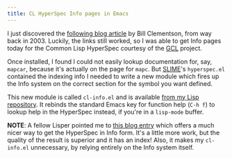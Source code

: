 ```yaml
---
title: CL HyperSpec Info pages in Emacs
---
```


I just discovered the [following blog article][] by Bill Clementson, from way back in 2003.  Luckily, the links still worked, so I was able to get Info pages today for the Common Lisp HyperSpec courtesy of the [GCL][] project.

Once installed, I found I could not easily lookup documentation for, say, `mapcar`, because it's actually on the page for `mapc`.  But [SLIME][]'s `hyperspec.el` contained the indexing info I needed to write a new module which fires up the Info system on the correct section for the symbol you want defined.

This new module is called `cl-info.el` and is available [from my Lisp repository][].  It rebinds the standard Emacs key for function help (`C-h f`) to lookup help in the HyperSpec instead, if you're in a `lisp-mode` buffer.

**NOTE**: A fellow Lisper pointed me to [this blog entry][] which offers a much nicer way to get the HyperSpec in Info form.  It's a little more work, but the quality of the result is superior and it has an index!  Also, it makes my `cl-info.el` unnecessary, by relying entirely on the Info system itself.

[following blog article]: http://bc.tech.coop/blog/031002.html
[GCL]: http://www.gnu.org/software/gcl/
[SLIME]: http://common-lisp.net/project/slime/
[from my Lisp repository]: ftp://ftp.newartisans.com/pub/emacs/cl-info.el
[this blog entry]: http://www.foldr.org/~michaelw/log/programming/lisp/dpans-texinfo-edition

